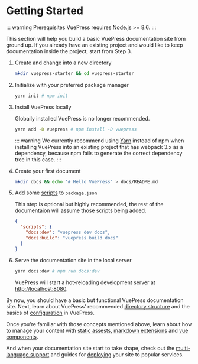 # Getting Started

::: warning Prerequisites
VuePress requires [Node.js](https://nodejs.org/en/) >= 8.6.
:::

This section will help you build a basic VuePress documentation site from ground up. If you already have an existing project and would like to keep documentation inside the project, start from Step 3.

1. Create and change into a new directory

    ```bash
    mkdir vuepress-starter && cd vuepress-starter
    ```

2. Initialize with your preferred package manager

    ```bash
    yarn init # npm init
    ```

3. Install VuePress locally

    Globally installed VuePress is no longer recommended.

    ```bash
    yarn add -D vuepress # npm install -D vuepress
    ```

    ::: warning
    We currently recommend using [Yarn](https://classic.yarnpkg.com/lang/en/) instead of npm when installing VuePress into an existing project that has webpack 3.x as a dependency, because npm fails to generate the correct dependency tree in this case.
    :::

4. Create your first document

    ```bash
    mkdir docs && echo '# Hello VuePress' > docs/README.md
    ```

5. Add some [scripts](https://classic.yarnpkg.com/en/docs/package-json#toc-scripts) to `package.json`

    This step is optional but highly recommended, the rest of the documentaion will assume those scripts being added.

    ``` json
    {
      "scripts": {
        "docs:dev": "vuepress dev docs",
        "docs:build": "vuepress build docs"
      }
    }
    ```

6. Serve the documentation site in the local server

    ```bash
    yarn docs:dev # npm run docs:dev
    ```

    VuePress will start a hot-reloading development server at [http://localhost:8080](http://localhost:8080).

By now, you should have a basic but functional VuePress documentation site. Next, learn about VuePress' recommended [directory structure](directory-structure.html) and the basics of [configuration](basic-config.html) in VuePress.

Once you're familiar with those concepts mentioned above, learn about how to manage your content with [static assests](assets.html), [markdown extensions](markdown.html) and [vue components](using-vue.html).

And when your documentation site start to take shape, check out the [multi-language support](i18n.html) and guides for [deploying](deploy.html) your site to popular services.
